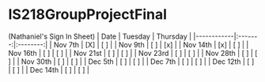# IS218GroupProjectFinal
(Nathaniel's Sign In Sheet)
| Date       | Tuesday | Thursday |
|------------|:-------:|:--------:|
| Nov 7th    | [X]     | [ ]      |
| Nov 9th    | [ ]     | [x]      |
| Nov 14th   | [x]     | [ ]      |
| Nov 16th   | [ ]     | [ ]      |
| Nov 21st   | [ ]     | [ ]      |
| Nov 23rd   | [ ]     | [ ]      |
| Nov 28th   | [ ]     | [ ]      |
| Nov 30th   | [ ]     | [ ]      |
| Dec 5th    | [ ]     | [ ]      |
| Dec 7th    | [ ]     | [ ]      |
| Dec 12th   | [ ]     | [ ]      |
| Dec 14th   | [ ]     | [ ]      |
